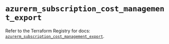 # `azurerm_subscription_cost_management_export`

Refer to the Terraform Registry for docs: [`azurerm_subscription_cost_management_export`](https://registry.terraform.io/providers/hashicorp/azurerm/4.34.0/docs/resources/subscription_cost_management_export).
